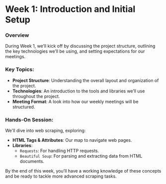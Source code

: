 # Week 1: Introduction and Initial Setup

### Overview
During Week 1, we’ll kick off by discussing the project structure, outlining the key technologies we’ll be using, and setting expectations for our meetings.

### Key Topics:
- **Project Structure**: Understanding the overall layout and organization of the project.
- **Technologies**: An introduction to the tools and libraries we’ll use throughout the project.
- **Meeting Format**: A look into how our weekly meetings will be structured.

### Hands-On Session:
We'll dive into web scraping, exploring:
- **HTML Tags & Attributes**: Our map to navigate web pages.
- **Libraries**: 
  - `Requests`: For handling HTTP requests.
  - `Beautiful Soup`: For parsing and extracting data from HTML documents.

By the end of this week, you’ll have a working knowledge of these concepts and be ready to tackle more advanced scraping tasks.
